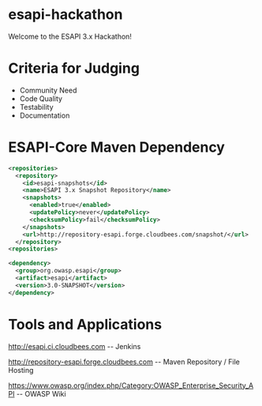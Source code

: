 esapi-hackathon
===============

Welcome to the ESAPI 3.x Hackathon!

# Criteria for Judging
- Community Need
- Code Quality
- Testability
- Documentation


# ESAPI-Core Maven Dependency

```xml
<repositories>
  <repository>
    <id>esapi-snapshots</id>
    <name>ESAPI 3.x Snapshot Repository</name>
    <snapshots>
      <enabled>true</enabled>
      <updatePolicy>never</updatePolicy>
      <checksumPolicy>fail</checksumPolicy>
    </snapshots>
    <url>http://repository-esapi.forge.cloudbees.com/snapshot/</url>
  </repository>
<repositories>

<dependency>
  <group>org.owasp.esapi</group>
  <artifact>esapi</artifact>
  <version>3.0-SNAPSHOT</version>
</dependency>
```

# Tools and Applications

http://esapi.ci.cloudbees.com -- Jenkins

http://repository-esapi.forge.cloudbees.com -- Maven Repository / File Hosting

https://www.owasp.org/index.php/Category:OWASP_Enterprise_Security_API -- OWASP Wiki

